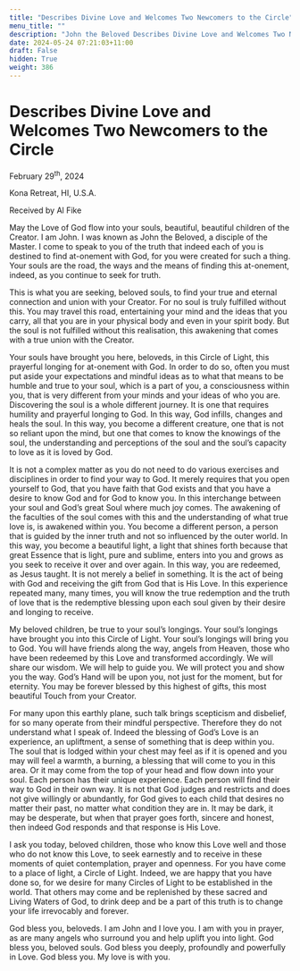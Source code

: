 ```yaml
---
title: "Describes Divine Love and Welcomes Two Newcomers to the Circle"
menu_title: ""
description: "John the Beloved Describes Divine Love and Welcomes Two Newcomers to the Circle"
date: 2024-05-24 07:21:03+11:00
draft: False
hidden: True
weight: 386
---
```

# Describes Divine Love and Welcomes Two Newcomers to the Circle  

February 29<sup>th</sup>, 2024

Kona Retreat, HI, U.S.A.

Received by Al Fike 



May the Love of God flow into your souls, beautiful, beautiful children of the Creator. I am John. I was known as John the Beloved, a disciple of the Master. I come to speak to you of the truth that indeed each of you is destined to find at-onement with God, for you were created for such a thing. Your souls are the road, the ways and the means of finding this at-onement, indeed, as you continue to seek for truth.

This is what you are seeking, beloved souls, to find your true and eternal connection and union with your Creator. For no soul is truly fulfilled without this. You may travel this road, entertaining your mind and the ideas that you carry, all that you are in your physical body and even in your spirit body. But the soul is not fulfilled without this realisation, this awakening that comes with a true union with the Creator. 

Your souls have brought you here, beloveds, in this Circle of Light, this prayerful longing for at-onement with God. In order to do so, often you must put aside your expectations and mindful ideas as to what that means to be humble and true to your soul, which is a part of you, a consciousness within you, that is very different from your minds and your ideas of who you are. Discovering the soul is a whole different journey. It is one that requires humility and prayerful longing to God. In this way, God infills, changes and heals the soul. In this way, you become a different creature, one that is not so reliant upon the mind, but one that comes to know the knowings of the soul, the understanding and perceptions of the soul and the soul’s capacity to love as it is loved by God.

It is not a complex matter as you do not need to do various exercises and disciplines in order to find your way to God. It merely requires that you open yourself to God, that you have faith that God exists and that you have a desire to know God and for God to know you. In this interchange between your soul and God’s great Soul where much joy comes. The awakening of the faculties of the soul comes with this and the understanding of what true love is, is awakened within you. You become a different person, a person that is guided by the inner truth and not so influenced by the outer world. In this way, you become a beautiful light, a light that shines forth because that great Essence that is light, pure and sublime, enters into you and grows as you seek to receive it over and over again. 
In this way, you are redeemed, as Jesus taught. It is not merely a belief in something. It is the act of being with God and receiving the gift from God that is His Love. In this experience repeated many, many times, you will know the true redemption and the truth of love that is the redemptive blessing upon each soul given by their desire and longing to receive. 

My beloved children, be true to your soul’s longings. Your soul’s longings have brought you into this Circle of Light. Your soul’s longings will bring you to God. You will have friends along the way, angels from Heaven, those who have been redeemed by this Love and transformed accordingly. We will share our wisdom. We will help to guide you. We will protect you and show you the way. God’s Hand will be upon you, not just for the moment, but for eternity. You may be forever blessed by this highest of gifts, this most beautiful Touch from your Creator. 

For many upon this earthly plane, such talk brings scepticism and disbelief, for so many operate from their mindful perspective. Therefore they do not understand what I speak of. Indeed the blessing of God’s Love is an experience, an upliftment, a sense of something that is deep within you. The soul that is lodged within your chest may feel as if it is opened and you may will feel a warmth, a burning, a blessing that will come to you in this area. Or it may come from the top of your head and flow down into your soul. Each person has their unique experience. Each person will find their way to God in their own way. It is not that God judges and restricts and does not give willingly or abundantly, for God gives to each child that desires no matter their past, no matter what condition they are in. It may be dark, it may be desperate, but when that prayer goes forth, sincere and honest, then indeed God responds and that response is His Love. 

I ask you today, beloved children, those who know this Love well and those who do not know this Love, to seek earnestly and to receive in these moments of quiet contemplation, prayer and openness. For you have come to a place of light, a Circle of Light. Indeed, we are happy that you have done so, for we desire for many Circles of Light to be established in the world. That others may come and be replenished by these sacred and Living Waters of God, to drink deep and be a part of this truth is to change your life irrevocably and forever. 

God bless you, beloveds. I am John and I love you. I am with you in prayer, as are many angels who surround you and help uplift you into light. God bless you, beloved souls. God bless you deeply, profoundly and powerfully in Love. God bless you. My love is with you.
